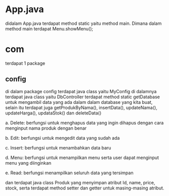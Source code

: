 # App.java
didalam App.java terdapat method static yaitu method main. Dimana dalam method main terdapat Menu.showMenu();

# com
terdapat 1 package

## config
di dalam package config terdapat java class yaitu MyConfig
di dalamnya terdapat java class yaitu DbController terdapat method static getDatabase untuk mengambil data yang ada dalam dalam database yang kita buat, selain itu terdapat juga getProdukByNama(), insertData(), updateNama(), updateHarga(), updataStok() dan deleteData()

a. Delete: berfungsi untuk menghapus data yang ingin dihapus dengan cara menginput nama produk dengan benar

b. Edit: berfungsi untuk mengedit data yang sudah ada

c. Insert: berfungsi untuk menambahkan data baru

d. Menu: berfungsi untuk menampilkan menu serta user dapat menginput menu yang diinginkan

e. Read: berfungsi menampilkan seluruh data yang tersimpan

dan terdapat java class Produk yang menyimpan atribut Id, name, price, stock, serta terdapat method setter dan getter untuk masing-masing atribut.



